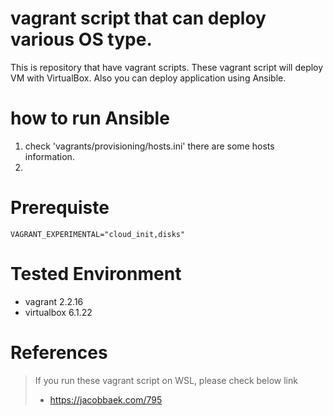 # vagrant script that can deploy various OS type.
This is repository that have vagrant scripts.
These vagrant script will deploy VM with VirtualBox.
Also you can deploy application using Ansible.


# how to run Ansible 
1. check 'vagrants/provisioning/hosts.ini'
   there are some hosts information.
2. 


# Prerequiste

```
VAGRANT_EXPERIMENTAL="cloud_init,disks"

```

# Tested Environment
* vagrant 2.2.16
* virtualbox 6.1.22

# References

> If you run these vagrant script on WSL, please check below link
> * https://jacobbaek.com/795

